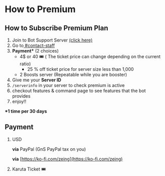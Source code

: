 # How to Premium

## How to Subscribe Premium Plan

1. Join to Bot Support Server [(click here)](https://discord.gg/ActtuYWMfZ)
2. Go to[ #contact-staff](https://discord.com/channels/853705138078220318/1052875870383132692)
3. **Payment\*** (2 choices)
   * 4$ or 40 :tickets: ( The ticket price can change depending on the current ratio)&#x20;
     * 25 % off  ticket price for server size less than 1,000
   * 2 Boosts server (Repeatable while you are booster)
4. Give me your **Server ID**
5. `/serverinfo` in your server to check premium is active
6. checkout features & command page to see features that the bot provides
7.  enjoy!!



**\*1 time per 30 days**



## **Payment**

1.  USD

    **via** PayPal (GnS PayPal tax on you)

    **via** [https://ko-fi.com/zeing](https://ko-fi.com/zeing)
2. Karuta Ticket :tickets:&#x20;

